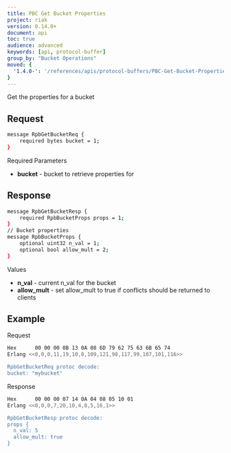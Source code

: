 ```yaml
---
title: PBC Get Bucket Properties
project: riak
version: 0.14.0+
document: api
toc: true
audience: advanced
keywords: [api, protocol-buffer]
group_by: "Bucket Operations"
moved: {
  '1.4.0-': '/references/apis/protocol-buffers/PBC-Get-Bucket-Properties/'
}
---
```


Get the properties for a bucket

## Request


```bash
message RpbGetBucketReq {
    required bytes bucket = 1;
}
```


Required Parameters

* **bucket** - bucket to retrieve properties for

## Response


```bash
message RpbGetBucketResp {
    required RpbBucketProps props = 1;
}
// Bucket properties
message RpbBucketProps {
    optional uint32 n_val = 1;
    optional bool allow_mult = 2;
}
```


Values

* **n_val** - current n_val for the bucket
* **allow_mult** - set allow_mult to true if conflicts should be returned to
clients

## Example

Request

```bash
Hex      00 00 00 0B 13 0A 08 6D 79 62 75 63 6B 65 74
Erlang <<0,0,0,11,19,10,8,109,121,98,117,99,107,101,116>>

RpbGetBucketReq protoc decode:
bucket: "mybucket"

```


Response

```bash
Hex      00 00 00 07 14 0A 04 08 05 10 01
Erlang <<0,0,0,7,20,10,4,8,5,16,1>>

RpbGetBucketResp protoc decode:
props {
  n_val: 5
  allow_mult: true
}

```
